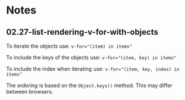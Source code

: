 # Notes

## 02.27-list-rendering-v-for-with-objects

To iterate the objects use: `v-for="(item) in items"`

To include the keys of the objects use: `v-for="(item, key) in items"`

To include the index when iterating use: `v-for="(item, key, index) in items"`

The _ordering_ is based on the `Object.keys()` method. This may differ between browsers.
